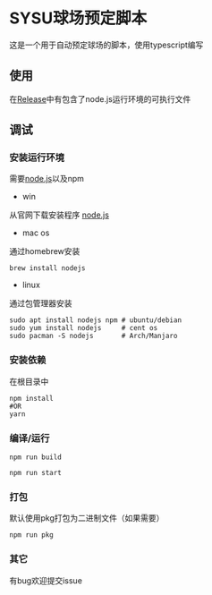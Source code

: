 # SYSU球场预定脚本

这是一个用于自动预定球场的脚本，使用typescript编写
## 使用

在[Release](https://github.com/hjylxmhzq/sysu-gym-booking/releases "Release")中有包含了node.js运行环境的可执行文件

## 调试
### 安装运行环境

需要[node.js](https://nodejs.org)以及npm
- win

从官网下载安装程序 [node.js](https://nodejs.org)

- mac os

通过homebrew安装
<pre><code>brew install nodejs</code></pre>
- linux

通过包管理器安装
<pre><code>sudo apt install nodejs npm # ubuntu/debian
sudo yum install nodejs     # cent os
sudo pacman -S nodejs       # Arch/Manjaro</code></pre>

### 安装依赖

在根目录中
<pre><code>npm install
#OR
yarn</code></pre>

### 编译/运行

<pre><code>npm run build</code></pre>

<pre><code>npm run start</code></pre>

### 打包

默认使用pkg打包为二进制文件（如果需要）
<pre><code>npm run pkg</code></pre>

### 其它
有bug欢迎提交issue